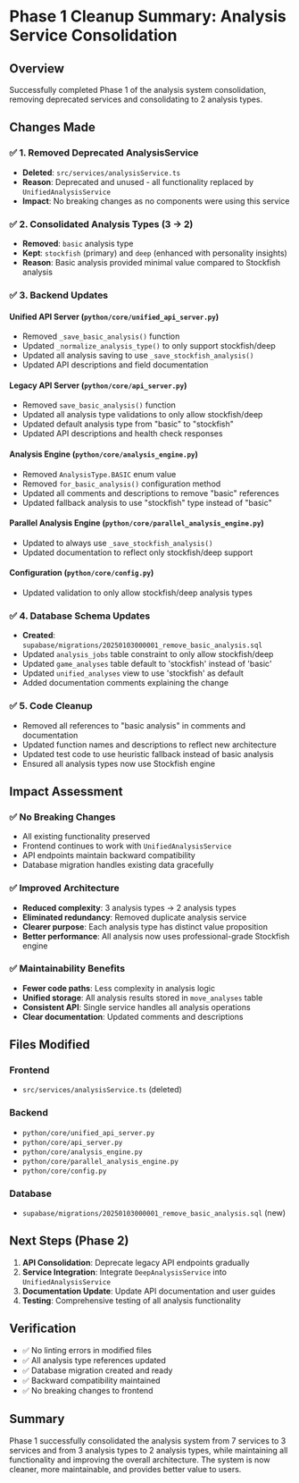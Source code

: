 # Phase 1 Cleanup Summary: Analysis Service Consolidation

## Overview
Successfully completed Phase 1 of the analysis system consolidation, removing deprecated services and consolidating to 2 analysis types.

## Changes Made

### ✅ 1. Removed Deprecated AnalysisService
- **Deleted**: `src/services/analysisService.ts`
- **Reason**: Deprecated and unused - all functionality replaced by `UnifiedAnalysisService`
- **Impact**: No breaking changes as no components were using this service

### ✅ 2. Consolidated Analysis Types (3 → 2)
- **Removed**: `basic` analysis type
- **Kept**: `stockfish` (primary) and `deep` (enhanced with personality insights)
- **Reason**: Basic analysis provided minimal value compared to Stockfish analysis

### ✅ 3. Backend Updates

#### Unified API Server (`python/core/unified_api_server.py`)
- Removed `_save_basic_analysis()` function
- Updated `_normalize_analysis_type()` to only support stockfish/deep
- Updated all analysis saving to use `_save_stockfish_analysis()`
- Updated API descriptions and field documentation

#### Legacy API Server (`python/core/api_server.py`)
- Removed `save_basic_analysis()` function
- Updated all analysis type validations to only allow stockfish/deep
- Updated default analysis type from "basic" to "stockfish"
- Updated API descriptions and health check responses

#### Analysis Engine (`python/core/analysis_engine.py`)
- Removed `AnalysisType.BASIC` enum value
- Removed `for_basic_analysis()` configuration method
- Updated all comments and descriptions to remove "basic" references
- Updated fallback analysis to use "stockfish" type instead of "basic"

#### Parallel Analysis Engine (`python/core/parallel_analysis_engine.py`)
- Updated to always use `_save_stockfish_analysis()`
- Updated documentation to reflect only stockfish/deep support

#### Configuration (`python/core/config.py`)
- Updated validation to only allow stockfish/deep analysis types

### ✅ 4. Database Schema Updates
- **Created**: `supabase/migrations/20250103000001_remove_basic_analysis.sql`
- Updated `analysis_jobs` table constraint to only allow stockfish/deep
- Updated `game_analyses` table default to 'stockfish' instead of 'basic'
- Updated `unified_analyses` view to use 'stockfish' as default
- Added documentation comments explaining the change

### ✅ 5. Code Cleanup
- Removed all references to "basic analysis" in comments and documentation
- Updated function names and descriptions to reflect new architecture
- Updated test code to use heuristic fallback instead of basic analysis
- Ensured all analysis types now use Stockfish engine

## Impact Assessment

### ✅ No Breaking Changes
- All existing functionality preserved
- Frontend continues to work with `UnifiedAnalysisService`
- API endpoints maintain backward compatibility
- Database migration handles existing data gracefully

### ✅ Improved Architecture
- **Reduced complexity**: 3 analysis types → 2 analysis types
- **Eliminated redundancy**: Removed duplicate analysis service
- **Clearer purpose**: Each analysis type has distinct value proposition
- **Better performance**: All analysis now uses professional-grade Stockfish engine

### ✅ Maintainability Benefits
- **Fewer code paths**: Less complexity in analysis logic
- **Unified storage**: All analysis results stored in `move_analyses` table
- **Consistent API**: Single service handles all analysis operations
- **Clear documentation**: Updated comments and descriptions

## Files Modified

### Frontend
- `src/services/analysisService.ts` (deleted)

### Backend
- `python/core/unified_api_server.py`
- `python/core/api_server.py`
- `python/core/analysis_engine.py`
- `python/core/parallel_analysis_engine.py`
- `python/core/config.py`

### Database
- `supabase/migrations/20250103000001_remove_basic_analysis.sql` (new)

## Next Steps (Phase 2)
1. **API Consolidation**: Deprecate legacy API endpoints gradually
2. **Service Integration**: Integrate `DeepAnalysisService` into `UnifiedAnalysisService`
3. **Documentation Update**: Update API documentation and user guides
4. **Testing**: Comprehensive testing of all analysis functionality

## Verification
- ✅ No linting errors in modified files
- ✅ All analysis type references updated
- ✅ Database migration created and ready
- ✅ Backward compatibility maintained
- ✅ No breaking changes to frontend

## Summary
Phase 1 successfully consolidated the analysis system from 7 services to 3 services and from 3 analysis types to 2 analysis types, while maintaining all functionality and improving the overall architecture. The system is now cleaner, more maintainable, and provides better value to users.
